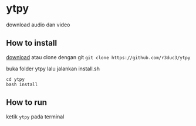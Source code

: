 # ytpy
download audio dan video

## How to install
[download](https://github.com/r3duc3/ytpy/archive/master.zip) atau clone dengan git
`git clone https://github.com/r3duc3/ytpy`

buka folder ytpy lalu jalankan install.sh
```
cd ytpy
bash install
```

## How to run
ketik `ytpy` pada terminal
